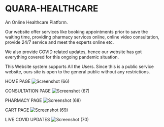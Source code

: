 # QUARA-HEALTHCARE
An Online Healthcare Platform.

Our website offer services like booking appointments prior to save the waiting time, providing
pharmacy services online, online video consultation, provide 24/7 service and meet the
experts online etc.

We also provide COVID related updates, hence our website has got everything covered
for this ongoing pandemic situation.

This Website system supports All the Users. Since this is a public service website, ours
site is open to the general public without any restrictions.

HOME PAGE
![Screenshot (66)](https://user-images.githubusercontent.com/71492296/195991948-a02ebf99-4675-4f48-bfee-fb98b1d4e986.png)

CONSULTATION PAGE
![Screenshot (67)](https://user-images.githubusercontent.com/71492296/195991988-32162d36-d62b-4c89-ac2d-af56d676bfe3.png)

PHARMACY PAGE
![Screenshot (68)](https://user-images.githubusercontent.com/71492296/195992016-a5ae368d-9d3b-4ed8-8f99-57652244a467.png)

CART PAGE
![Screenshot (69)](https://user-images.githubusercontent.com/71492296/195992047-02fa3c0d-e19c-43ac-82ff-33fec2b485c1.png)

LIVE COVID UPDATES
![Screenshot (70)](https://user-images.githubusercontent.com/71492296/195992103-388ab7b3-a59c-4c55-9030-e0e1ff0dcbf4.png)
